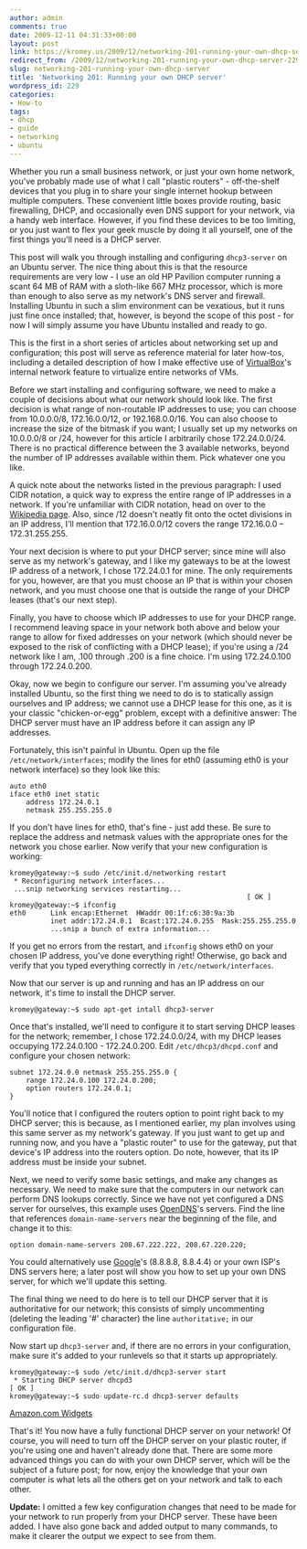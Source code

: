 ```yaml
---
author: admin
comments: true
date: 2009-12-11 04:31:33+00:00
layout: post
link: https://kromey.us/2009/12/networking-201-running-your-own-dhcp-server-229.html
redirect_from: /2009/12/networking-201-running-your-own-dhcp-server-229.html
slug: networking-201-running-your-own-dhcp-server
title: 'Networking 201: Running your own DHCP server'
wordpress_id: 229
categories:
- How-to
tags:
- dhcp
- guide
- networking
- ubuntu
---
```


Whether you run a small business network, or just your own home network, you've probably made use of what I call "plastic routers" - off-the-shelf devices that you plug in to share your single internet hookup between multiple computers. These convenient little boxes provide routing, basic firewalling, DHCP, and occasionally even DNS support for your network, via a handy web interface. However, if you find these devices to be too limiting, or you just want to flex your geek muscle by doing it all yourself, one of the first things you'll need is a DHCP server.

This post will walk you through installing and configuring `dhcp3-server` on an Ubuntu server. The nice thing about this is that the resource requirements are very low - I use an old HP Pavilion computer running a scant 64 MB of RAM with a sloth-like 667 MHz processor, which is more than enough to also serve as my network's DNS server and firewall. Installing Ubuntu in such a slim environment can be vexatious, but it runs just fine once installed; that, however, is beyond the scope of this post - for now I will simply assume you have Ubuntu installed and ready to go.

This is the first in a short series of articles about networking set up and configuration; this post will serve as reference material for later how-tos, including a detailed description of how I make effective use of [VirtualBox](http://www.virtualbox.org/)'s internal network feature to virtualize entire networks of VMs.

Before we start installing and configuring software, we need to make a couple of decisions about what our network should look like. The first decision is what range of non-routable IP addresses to use; you can choose from 10.0.0.0/8, 172.16.0.0/12, or 192.168.0.0/16. You can also choose to increase the size of the bitmask if you want; I usually set up my networks on 10.0.0.0/8 or /24, however for this article I arbitrarily chose 172.24.0.0/24. There is no practical difference between the 3 available networks, beyond the number of IP addresses available within them. Pick whatever one you like.

A quick note about the networks listed in the previous paragraph: I used CIDR notation, a quick way to express the entire range of IP addresses in a network. If you're unfamiliar with CIDR notation, head on over to the [Wikipedia page](http://en.wikipedia.org/wiki/Classless_Inter-Domain_Routing). Also, since /12 doesn't neatly fit onto the octet divisions in an IP address, I'll mention that 172.16.0.0/12 covers the range 172.16.0.0 – 172.31.255.255.

Your next decision is where to put your DHCP server; since mine will also serve as my network's gateway, and I like my gateways to be at the lowest IP address of a network, I chose 172.24.0.1 for mine. The only requirements for you, however, are that you must choose an IP that is within your chosen network, and you must choose one that is outside the range of your DHCP leases (that's our next step).

Finally, you have to choose which IP addresses to use for your DHCP range. I recommend leaving space in your network both above and below your range to allow for fixed addresses on your network (which should never be exposed to the risk of conflicting with a DHCP lease); if you're using a /24 network like I am, .100 through .200 is a fine choice. I'm using 172.24.0.100 through 172.24.0.200.

Okay, now we begin to configure our server. I'm assuming you've already installed Ubuntu, so the first thing we need to do is to statically assign ourselves and IP address; we cannot use a DHCP lease for this one, as it is your classic "chicken-or-egg" problem, except with a definitive answer: The DHCP server must have an IP address before it can assign any IP addresses.

Fortunately, this isn't painful in Ubuntu. Open up the file `/etc/network/interfaces`; modify the lines for eth0 (assuming eth0 is your network interface) so they look like this:


    
    auto eth0
    iface eth0 inet static
        address 172.24.0.1
        netmask 255.255.255.0



If you don't have lines for eth0, that's fine - just add these. Be sure to replace the address and netmask values with the appropriate ones for the network you chose earlier. Now verify that your new configuration is working:


    
    kromey@gateway:~$ sudo /etc/init.d/networking restart
     * Reconfiguring network interfaces...
     ...snip networking services restarting...
                                                              [ OK ]
    kromey@gateway:~$ ifconfig
    eth0      Link encap:Ethernet  HWaddr 00:1f:c6:30:9a:3b
              inet addr:172.24.0.1  Bcast:172.24.0.255  Mask:255.255.255.0
              ...snip a bunch of extra information...



If you get no errors from the restart, and `ifconfig` shows eth0 on your chosen IP address, you've done everything right! Otherwise, go back and verify that you typed everything correctly in `/etc/network/interfaces`.

Now that our server is up and running and has an IP address on our network, it's time to install the DHCP server.


    
    kromey@gateway:~$ sudo apt-get intall dhcp3-server



Once that's installed, we'll need to configure it to start serving DHCP leases for the network; remember, I chose 172.24.0.0/24, with my DHCP leases occupying 172.24.0.100 - 172.24.0.200. Edit `/etc/dhcp3/dhcpd.conf` and configure your chosen network:


    
    subnet 172.24.0.0 netmask 255.255.255.0 {
        range 172.24.0.100 172.24.0.200;
        option routers 172.24.0.1;
    }



You'll notice that I configured the routers option to point right back to my DHCP server; this is because, as I mentioned earlier, my plan involves using this same server as my network's gateway. If you just want to get up and running now, and you have a "plastic router" to use for the gateway, put that device's IP address into the routers option. Do note, however, that its IP address must be inside your subnet.

Next, we need to verify some basic settings, and make any changes as necessary. We need to make sure that the computers in our network can perform DNS lookups correctly. Since we have not yet configured a DNS server for ourselves, this example uses [OpenDNS](http://www.opendns.com/)'s servers. Find the line that references `domain-name-servers` near the beginning of the file, and change it to this:


    
    option domain-name-servers 208.67.222.222, 208.67.220.220;



You could alternatively use [Google](http://code.google.com/speed/public-dns/docs/using.html)'s (8.8.8.8, 8.8.4.4) or your own ISP's DNS servers here; a later post will show you how to set up your own DNS server, for which we'll update this setting.

The final thing we need to do here is to tell our DHCP server that it is authoritative for our network; this consists of simply uncommenting (deleting the leading '#' character) the line `authoritative;` in our configuration file.

Now start up `dhcp3-server` and, if there are no errors in your configuration, make sure it's added to your runlevels so that it starts up appropriately.


    
    kromey@gateway:~$ sudo /etc/init.d/dhcp3-server start
     * Starting DHCP server dhcpd3                                            [ OK ]
    kromey@gateway:~$ sudo update-rc.d dhcp3-server defaults





[Amazon.com Widgets](http://ws.amazon.com/widgets/q?ServiceVersion=20070822&MarketPlace=US&ID=V20070822%2FUS%2Fsd41net-20%2F8001%2Fd8ee0b28-b036-4f20-a65f-a17d82bc74d4&Operation=NoScript)


That's it! You now have a fully functional DHCP server on your network! Of course, you will need to turn off the DHCP server on your plastic router, if you're using one and haven't already done that. There are some more advanced things you can do with your own DHCP server, which will be the subject of a future post; for now, enjoy the knowledge that your own computer is what lets all the others get on your network and talk to each other.

**Update:** I omitted a few key configuration changes that need to be made for your network to run properly from your DHCP server. These have been added. I have also gone back and added output to many commands, to make it clearer the output we expect to see from them.
